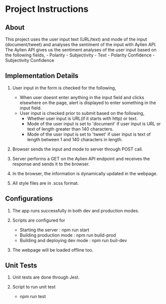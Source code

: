 # Project Instructions

## About

This project uses the user input text (URL/text) and mode of the input (document/tweet) and analyses the sentiment of the input with Aylien API.
The Aylien API gives us the sentiment analyses of the user input based on the following fields,
	- Polarity
	- Subjectivity
	- Text
	- Polarity Confidence
	- Subjectivity Confidence

## Implementation Details

1. User input in the form is checked for the following,
	- When user doesnt enter anything in the input field and clicks elsewhere on the page, alert is displayed to enter something in the input field.
	- User input is checked prior to submit based on the following,
		- Whether user input is URL(if it starts with http) or text.
		- Mode of the user input is set to 'document' if user input is URL or text of length greater than 140 characters.
		- Mode of the user input is set to 'tweet' if user input is text of length between 1 and 140 characters in length. 

2. Browser sends the input and mode to server through POST call.

3. Server performs a GET on the Aylien API endpoint and receives the response and sends it to the browser.

4. In the browser, the information is dynamically updated in the webpage.

5. All style files are in .scss format.

## Configurations

1. The app runs successfully in both dev and production modes.

2. Scripts are configured for 
	- Starting the server : npm run start
	- Building production mode : npm run build-prod
	- Building and deploying dev mode : npm run buil-dev

3. The webpage will be loaded offline too.

## Unit Tests

1. Unit tests are done through Jest.

2. Script to run unit test
	- npm run test




